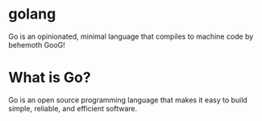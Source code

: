 # golang
Go is an opinionated, minimal language that compiles to machine code by behemoth GooG!

# What is Go?
Go is an open source programming language that makes it easy to build simple, reliable, and efficient software.
